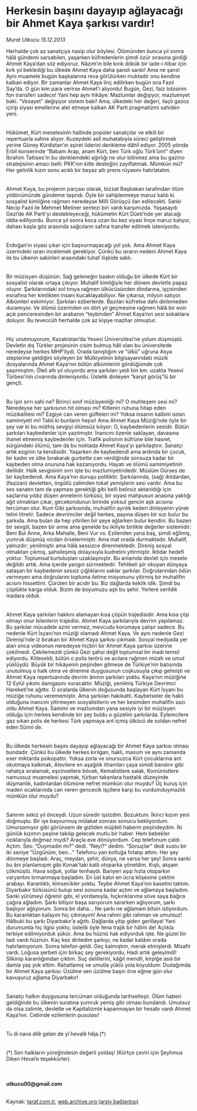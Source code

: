 # Herkesin başını dayayıp ağlayacağı bir Ahmet Kaya şarkısı vardır!

*Murat Utkucu 15.12.2013*

<div class="yazi">Herhalde çok az sanatçıya nasip olur böylesi. Ölümünden bunca yıl sonra hâlâ gündemi sarsabilen, yaşarken küfredenlerin şimdi özür sırasına girdiği Ahmet Kaya’dan söz ediyoruz. Nâzım’ın bile kırık dökük bir iade-i itibar için kırk yıl beklediği bu ülkede Ahmet Kaya daha şanslı sanki! Ama ne şans! Aynı muamele bugün başkalarına reva görülürken muktedir onu kendine kalkan ediyor. Bir zamanlar Ahmet Kaya linç edilirken bugün sıra Fazıl Say’da. O gün kim para verirse Ahmet’i alıyordu! Bugün, Gezi, faiz lobisinin fon transferi sadece! Yani hep aynı hikâye: Mazlumlar değişiyor, mazlumiyet baki. “Vesayet” değişiyor sistem baki! Ama, ülkedeki her değeri, ilaçlı gazoz içirip siyasi emellerine alet etmeye kalkan AK Parti pragmatizmi sahiden yeni.<br/><br/><br/>Hükümet, Kürt meselesinin hallinde popüler sanatçılar ve etkili bir repertuarla sahne alıyor. Kuzeydeki aslî muhatabıyla süreci geliştirmek yerine Güney Kürdistan’ın aşiret liderini denkleme dâhil ediyor. 2005 yılında Erbil konserinde “Babam Arap, anam Kürt, ben Türk oğlu Türk’üm!” diyen İbrahim Tatlıses’in bu denklemdeki ağırlığı ne olur bilinmez ama bu gazino stratejisinin amacı belli: PKK’nın kitle desteğini zayıflatmak. Mümkün mü? Her gelinlik kızın sonu acıklı bir beyaz atlı prens rüyasını hatırlatalım. <br/><br/><br/>Ahmet Kaya, bu projenin parçası olarak, bizzat Başbakan tarafından ölüm yıldönümünde gündeme taşındı. Öyle bir sahiplenmeye maruz kaldı ki sosyalist kimliğine rağmen neredeyse Milli Görüşçü ilan edilecekti. Sanki Necip Fazıl ile Mehmet Metiner sentezi biri vardı karşımızda. Yaşasaydı Gezi’de AK Parti’yi destekleyeceği, hükümetin Kürt Düeti’nde yer alacağı iddia ediliyordu. Bunca yıl sonra koca ozan bu kez siyasi linçe maruz kalıyor, dahası kaşla göz arasında sağcıların safına transfer edilmek isteniyordu. <br/><br/><br/>Erdoğan’ın siyasi çıkar için başvurmayacağı yol yok. Ama Ahmet Kaya üzerindeki ısrarı incelemek gerekiyor. Çünkü bu ısrarın nedeni Ahmet Kaya ile bu ülkenin sakinleri arasındaki tuhaf ilişkide saklı.<br/><br/><br/>Bir müzisyen düşünün. Sağ geleneğin baskın olduğu bir ülkede Kürt bir sosyalist olarak ortaya çıkıyor. Muhalif kimliğiyle her dönem devletle papaz oluyor. Şarkılarındaki sol tınıya rağmen ülkücüsünden dindarına, işçisinden esnafına her kimlikten insanı kucaklayabiliyor. Ne çıkarsa, milyon satıyor. Albümleri eskimiyor. Şarkıları ezberlerde. Bazıları küfretse dahi dinlemeden duramıyor. Ve ölümü üzerinden on dört yıl geçmesine rağmen hâlâ bir evin açık penceresinden bir arabanın “teybinden” Ahmet Kaya’nın sesi sokaklara doluyor. Bu teveccüh herhalde çok az kişiye mazhar olmuştur.<br/><br/><br/>Hiç unutmuyorum, Kazakistan’da Yesevi Üniversitesi’ne yolum düşmüştü. Devletin dış Türkler projesinin cisim bulmuş hâli olan bu üniversitede neredeyse herkes MHP’liydi. Orada tanıştığım ve “ülkü” uğruna Asya steplerine geldiğini söyleyen bir Mülkiyelinin bilgisayarındaki müzik dosyalarında Ahmet Kaya’nın bütün albümlerini gördüğümde çok şaşırmıştım. Öleli altı yıl oluyordu ama şarkıları yedi bin km. uzakta Yesevi Türbesi’nin civarında dinleniyordu. Üstelik dinleyen “karşıt görüş”lü bir gençti.<br/><br/><br/>Bu işin sırrı sahi ne? Birinci sınıf müzisyenliği mi? O muhteşem sesi mi? Neredeyse her şarkısının hit olması mı? Kitlenin ruhuna hitap eden müzikalitesi mi? Ezgiye can veren güfteleri mi? Yoksa insanın kalbini ısıtan samimiyeti mi! Tabii ki bunların hepsi! Ama Ahmet Kaya Müziği’nde öyle bir şey var ki bu müthiş sevgiyi ölümsüz kılıyor: O, kaybedenlerin sesidir. Bütün şarkıları kaybedenler için yazılmıştır. İnancını özenle saklayan, davasına ihanet etmemiş kaybedenler için. Trafik polisinin küfrüne bile hasret, sürgündeki ölümü, tam da bu noktada Ahmet Kaya’yı şarkılaştırır. Sanatçı artık ezginin ta kendisidir. Yaşarken de kaybedendi ama ardında bir çocuk, bir kadın ve ülke bırakarak gurbette can verdiğinde sonsuza kadar bir kaybeden olma onuruna hak kazanıyordu. Hayatı ve ölümü samimiyetinin delilidir. Halk sevgisinin sırrı işte bu mazlumiyetindedir. Müslüm Gürses de bir kaybedendi. Ama Kaya’nın duruşu politiktir. Şarkılarında, (sağ) iktidardan, (faşizan) devletten, örgütlü zalimden tokat yemişlerin sesi vardır. Ama bu ses sanatın tam da yapması gerektiği gibi belli belirsiz aktarıldığı için saçlarına yıldız düşen annelerin türküsü, bir siyasi mahpusun anasına yaktığı ağıt olmaktan çıkar, gecekondunun birinde yoksul gencin aşk acısına tercüman olur. Kum Gibi şarkısında, muhalifin ayrılık kederi dinleyenin yürek telini titretir. Sadece devrimciler değil herkes, payına düşen bir sızı bulur bu şarkıda. Ama bulan da hep yitirilen bir şeye ağlarken bulur kendini. Bu bazen bir sevgili, bazen bir anne ama genelde bu ikiliyle birlikte değerler sistemidir: Beni Bul Anne, Arka Mahalle, Beni Vur vs. Ezilenden yana baş, şimdi eğilmiş, yumruk düşmüş vicdan örselenmiştir. Ama inat orada durmaktadır. Muhalif, yalnızdır; yenilmiştir ama hâlâ sessizce direnmektedir. Direniş sosyal olmaktan çıkmış, şahsileşmiş dolayısıyla kudretini yitirmiştir. İktidar hedefi yoktur. Toplumsal kurtuluştan uzaklaşmıştır. Bu anlamda devlet için mesele değildir artık. Ama içerde yangın sürmektedir. Tehlikeli şiir okuyan dünyaya sataşan bir kaybedenin sessiz çığlıklarını saklar şarkılar. Doğrularından ödün vermeyen ama doğrularını topluma iletme misyonunu yitirmiş bir muhalifin acısını hissettirir. Çürüten bir acıdır bu: Biz dağlarda keklik idik. Şimdi bu çöplükte karga olduk. Bizim de boyumuzu aştı bu şehir. Yerlere serildik madara olduk.<br/><br/><br/>Ahmet Kaya şarkıları hakkını alamayan kısa çöpün trajedisidir. Ama kısa çöp olmayı onur bilenlerin trajedisi. Ahmet Kaya şarkılarıyla devrim yapılamaz. Bu şarkılar mücadele azmi vermez, mevcudu korumaya çalışır sadece. Bu nedenle Kürt İsyanı’nın müziği olamadı Ahmet Kaya. Ve aynı nedenle Gezi Direnişi’nde iz bırakan bir Ahmet Kaya şarkısı çıkmadı. Sosyal medyada yer alan onca videonun neredeyse hiçbiri bir Ahmet Kaya şarkısı üzerine çekilmedi. Çekilemezdi çünkü Gezi şahsi değil toplumsal bir inadı temsil ediyordu. Kitleseldi, bütün o polis terörü ve acılara rağmen mizah ve umut yüklüydü. Büyük bir hikâyenin peşinden gitmese de Türkiye’nin batısında unutulmuş o halk olma ve direnme duygusunun coşkusuyla çıkıp gelmişti ve Ahmet Kaya repertuarında devrim ânının şarkıları yoktu. Kaya’nın müziğine 12 Eylül yıkımı damgasını vuracaktır. Müziği, yenilmiş Türkiye Devrimci Hareketi’ne ağıttır. O sıralarda ülkenin doğusunda başlayan Kürt İsyanı bu müziğe ruhunu verememiştir. Ama şarkıları hakikatti. Kaybetseler de haklı olduğuna inancını yitirmeyen sosyalistlerin ve her kesimden muhalifin sazı oldu Ahmet Kaya. Samimi ve mazlumdan yana sesiyle iyi bir müzisyen olduğu için herkes kendinde bir şey buldu o güzelim şarkılarda. Eylemcilere gaz sıkan polis de herkesi Türk yapmaya ant içmiş ülkücü de soldan nefret eden Sünni de.<br/><br/><br/>Bu ülkede herkesin başını dayayıp ağlayacağı bir Ahmet Kaya şarkısı olması bundadır. Çünkü bu ülkede herkes kırılgan, haklı, masum ve aynı zamanda eser miktarda psikopattır. Yoksa zorla ve onursuzca Kürt çocuklarına ant okutmaya kalkmak, Alevilere en aşağılık ithamları çaya simidi bandırır gibi rahatça sıralamak, eşcinsellere böcek, Kemalistlere salak, Komünistlere namussuz muamelesi yapmak, türban takanlara hastalık düzeyinde düşmanlık, kadınlardan ölümüne nefret mümkün olur muydu? Üç kuruş için maden ocaklarında can veren gencecik işçilere karşı bu vurdumduymazlık mümkün olur muydu?<br/><br/><br/>Sanırım sekiz yıl önceydi. Uzun süredir işsizdim. Bozuktum. İkinci kızım yeni doğmuştu. Bir işe başvurmuş mülakat sonrası sonucu bekliyordum. Umursamıyor gibi görünsem de gizliden müjdeli haberin peşindeydim. İki günlük kızımın peşine takılıp gelecek mutlu bir haber. Hem bebekler rızıklarıyla doğmaz mıydı? Araçla eve dönüyordum. Cep telefonum çaldı. Açtım. Ses: “Duymadın mı?” dedi. “Neyi?” dedim. “Sonuçlar” dedi sustu bir iki saniye “Üzgünüm, ben...” Telefonu yan koltuğa fırlatıp attım. Her şey dönmeye başladı: Araç, meydan, şehir, dünya, ne varsa her şey! Sonra sanki bu ânı planlamışım gibi Konak’taki katlı otoparka yöneldim. Kıştı, akşam çökmüştü. Hava soğuk, yollar tenhaydı. Bariyeri aşıp hızla otoparkın varyantını tırmanmaya başladım. En üst katın en ücra köşesine çektim arabayı. Karanlıktı, kimsecikler yoktu. Teybe Ahmet Kaya’nın kasetini taktım. Diyarbakır türküsünü bulup sesi sonuna kadar açtım ve ağlamaya başladım. Sanki yürümeyi öğrenir gibi, el yordamıyla, hıçkırıklarıma söve saya bağıra çağıra ağladım. Şarkı bitiyor başa sarıyorum sararken ağlıyorum, şarkı başlıyor ağlıyorum. Sonra bir daha... Ne şarkı ne ağlamam bitsin istiyordum. Bu karanlıktan kalayım hiç çıkmayım! Ana rahmi gibi rahman ve umutsuz! Hâlbuki bu şarkı Diyarbakır’a ağıttı. Dağlarda yitip giden gerillaya! Yani durumumla hiç ilgisi yoktu, üstelik öyle fena trajik bir hâlim de! Açlıkla terbiye edilmiyorduk şükür. Ama bu hüznü hak ediyorduk işte. Ne güzel bir tadı vardı hüznün. Kaç kez dinledim şarkıyı, ne kadar kaldım orada hatırlamıyorum. Sonra telefon geldi. Geç kalmıştım, merak etmişlerdi. Misafir vardı. Loğusa şerbeti için birkaç şey gerekiyordu, Hadi artık geleyimdi! Silkinip karanlığımdan çıktım. Suç delillerini, kâğıt mendil, kirpiğe asılı bir damla yaş yok ettim. Rahatlamış ve umutla yüklü yola koyuldum: Dudağımda bir Ahmet Kaya şarkısı: Üzülme sen üzülme başın öne eğme gün olur kavuşuruz ağlama Diyarbakır!<br/><br/><br/>Sanatçı halkın duygusuna tercüman olduğunda tarihselleşir. Ölüm haberi geldiğinde bu ülkenin suratına yumruk yemiş gibi olması bundandı. Umutsuz da olsa zalimle, devletle ve Kapitalizmle kapanmayan bir hesabı vardı Ahmet Kaya’nın. Cebinde ezilenlerin pusulası! <br/><br/><br/>Tu di nava dilê gelan de yî hevalê hêja.(*)<br/><br/><br/>(*) Sen halkların yüreğindesin değerli yoldaş! (Kürtçe çeviri için Şeyhmus Diken Heval’e teşekkürler)<br/><br/><br/><br/><b>utkucu00@gmail.com</b><br/><br/>
</div>

Kaynak: [taraf.com.tr](http://www.taraf.com.tr:80/murat-utkucu/makale-herkesin-basini-dayayip-aglayacagi-bir-ahmet-kaya-2.htm), [web.archive.org (arşiv bağlantısı)](http://web.archive.org/web/20140201051253/http://www.taraf.com.tr:80/murat-utkucu/makale-herkesin-basini-dayayip-aglayacagi-bir-ahmet-kaya-2.htm)
